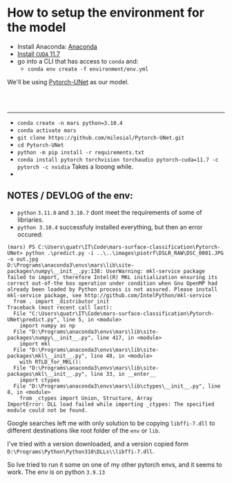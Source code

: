 # How to setup the environment for the model

- Install Anaconda: [Anaconda](https://www.anaconda.com)
- [Install `CUDA` 11.7](https://developer.nvidia.com/cuda-11-7-0-download-archive?target_os=Windows&target_arch=x86_64&target_version=11&target_type=exe_local)
- go into a CLI that has access to `conda` and:
    - `conda env create -f environment/env.yml`

We'll be using [Pytorch-UNet](https://github.com/milesial/Pytorch-UNet) as our model.



<br><br>

---
- `conda create -n mars python=3.10.4`
- `conda activate mars`
- `git clone https://github.com/milesial/Pytorch-UNet.git`
- `cd Pytorch-UNet`
- `python -m pip install -r requirements.txt`
- `conda install pytorch torchvision torchaudio pytorch-cuda=11.7 -c pytorch -c nvidia` Takes a looong while.
- 


## NOTES / DEVLOG of the env:

- `python` `3.11.0` and `3.10.7` dont meet the requirements of some of libriaries.
- `python 3.10.4` successfuly installed everything, but then an error occured:
```
(mars) PS C:\Users\quatr\IT\Code\mars-surface-classification\Pytorch-UNet> python .\predict.py -i ..\..\images\piotrf\DSLR_RAW\DSC_0001.JPG -o out.jpg
D:\Programs\anaconda3\envs\mars\lib\site-packages\numpy\__init__.py:138: UserWarning: mkl-service package failed to import, therefore Intel(R) MKL initialization ensuring its correct out-of-the box operation under condition when Gnu OpenMP had already been loaded by Python process is not assured. Please install mkl-service package, see http://github.com/IntelPython/mkl-service
  from . import _distributor_init
Traceback (most recent call last):
  File "C:\Users\quatr\IT\Code\mars-surface-classification\Pytorch-UNet\predict.py", line 5, in <module>
    import numpy as np
  File "D:\Programs\anaconda3\envs\mars\lib\site-packages\numpy\__init__.py", line 417, in <module>
    import mkl
  File "D:\Programs\anaconda3\envs\mars\lib\site-packages\mkl\__init__.py", line 48, in <module> 
    with RTLD_for_MKL():
  File "D:\Programs\anaconda3\envs\mars\lib\site-packages\mkl\__init__.py", line 33, in __enter__
    import ctypes
  File "D:\Programs\anaconda3\envs\mars\lib\ctypes\__init__.py", line 8, in <module>
    from _ctypes import Union, Structure, Array
ImportError: DLL load failed while importing _ctypes: The specified module could not be found.  
```

Google searches left me with only solution to be copying `libffi-7.dll` to different destinations like root folder of the `env` or `lib`.

I've tried with a version downloaded, and a version copied form `D:\Programs\Python\Python310\DLLs\\libffi-7.dll`.

So Ive tried to run it some on one of my other pytorch envs, and it seems to work.
The env is on python `3.9.13`



